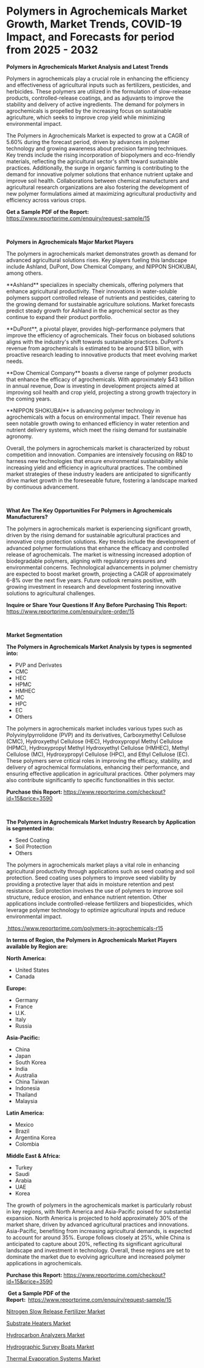 <p><h1>Polymers in Agrochemicals Market Growth, Market Trends, COVID-19 Impact, and Forecasts for period from 2025 - 2032</h1></p><p><strong>Polymers in Agrochemicals Market Analysis and Latest Trends</strong></p>
<p><p>Polymers in agrochemicals play a crucial role in enhancing the efficiency and effectiveness of agricultural inputs such as fertilizers, pesticides, and herbicides. These polymers are utilized in the formulation of slow-release products, controlled-release coatings, and as adjuvants to improve the stability and delivery of active ingredients. The demand for polymers in agrochemicals is propelled by the increasing focus on sustainable agriculture, which seeks to improve crop yield while minimizing environmental impact.</p><p>The Polymers in Agrochemicals Market is expected to grow at a CAGR of 5.60% during the forecast period, driven by advances in polymer technology and growing awareness about precision farming techniques. Key trends include the rising incorporation of biopolymers and eco-friendly materials, reflecting the agricultural sector's shift toward sustainable practices. Additionally, the surge in organic farming is contributing to the demand for innovative polymer solutions that enhance nutrient uptake and improve soil health. Collaborations between chemical manufacturers and agricultural research organizations are also fostering the development of new polymer formulations aimed at maximizing agricultural productivity and efficiency across various crops.</p></p>
<p><strong>Get a Sample PDF of the Report:&nbsp;</strong> <a href="https://www.reportprime.com/enquiry/request-sample/15?utm_campaign=3208&utm_medium=2&utm_source=Github&utm_content=ia&utm_term=17032025&utm_id=polymers-in-agrochemicals">https://www.reportprime.com/enquiry/request-sample/15</a></p>
<p>&nbsp;</p>
<p><strong>Polymers in Agrochemicals Major Market Players</strong></p>
<p><p>The polymers in agrochemicals market demonstrates growth as demand for advanced agricultural solutions rises. Key players fueling this landscape include Ashland, DuPont, Dow Chemical Company, and NIPPON SHOKUBAI, among others.</p><p>**Ashland** specializes in specialty chemicals, offering polymers that enhance agricultural productivity. Their innovations in water-soluble polymers support controlled release of nutrients and pesticides, catering to the growing demand for sustainable agriculture solutions. Market forecasts predict steady growth for Ashland in the agrochemical sector as they continue to expand their product portfolio.</p><p>**DuPont**, a pivotal player, provides high-performance polymers that improve the efficiency of agrochemicals. Their focus on biobased solutions aligns with the industry's shift towards sustainable practices. DuPont's revenue from agrochemicals is estimated to be around $13 billion, with proactive research leading to innovative products that meet evolving market needs.</p><p>**Dow Chemical Company** boasts a diverse range of polymer products that enhance the efficacy of agrochemicals. With approximately $43 billion in annual revenue, Dow is investing in development projects aimed at improving soil health and crop yield, projecting a strong growth trajectory in the coming years.</p><p>**NIPPON SHOKUBAI** is advancing polymer technology in agrochemicals with a focus on environmental impact. Their revenue has seen notable growth owing to enhanced efficiency in water retention and nutrient delivery systems, which meet the rising demand for sustainable agronomy.</p><p>Overall, the polymers in agrochemicals market is characterized by robust competition and innovation. Companies are intensively focusing on R&D to harness new technologies that ensure environmental sustainability while increasing yield and efficiency in agricultural practices. The combined market strategies of these industry leaders are anticipated to significantly drive market growth in the foreseeable future, fostering a landscape marked by continuous advancement.</p></p>
<p>&nbsp;</p>
<p><strong>What Are The Key Opportunities For Polymers in Agrochemicals Manufacturers?</strong></p>
<p><p>The polymers in agrochemicals market is experiencing significant growth, driven by the rising demand for sustainable agricultural practices and innovative crop protection solutions. Key trends include the development of advanced polymer formulations that enhance the efficacy and controlled release of agrochemicals. The market is witnessing increased adoption of biodegradable polymers, aligning with regulatory pressures and environmental concerns. Technological advancements in polymer chemistry are expected to boost market growth, projecting a CAGR of approximately 6-8% over the next five years. Future outlook remains positive, with growing investment in research and development fostering innovative solutions to agricultural challenges.</p></p>
<p><strong>Inquire or Share Your Questions If Any Before Purchasing This Report:</strong> <a href="https://www.reportprime.com/enquiry/pre-order/15?utm_campaign=3208&utm_medium=2&utm_source=Github&utm_content=ia&utm_term=17032025&utm_id=polymers-in-agrochemicals">https://www.reportprime.com/enquiry/pre-order/15</a></p>
<p>&nbsp;</p>
<p><strong>Market Segmentation</strong></p>
<p><strong>The Polymers in Agrochemicals Market Analysis by types is segmented into:</strong></p>
<p><ul><li>PVP and Derivates</li><li>CMC</li><li>HEC</li><li>HPMC</li><li>HMHEC</li><li>MC</li><li>HPC</li><li>EC</li><li>Others</li></ul></p>
<p><p>The polymers in agrochemicals market includes various types such as Polyvinylpyrrolidone (PVP) and its derivatives, Carboxymethyl Cellulose (CMC), Hydroxyethyl Cellulose (HEC), Hydroxypropyl Methyl Cellulose (HPMC), Hydroxypropyl Methyl Hydroxyethyl Cellulose (HMHEC), Methyl Cellulose (MC), Hydroxypropyl Cellulose (HPC), and Ethyl Cellulose (EC). These polymers serve critical roles in improving the efficacy, stability, and delivery of agrochemical formulations, enhancing their performance, and ensuring effective application in agricultural practices. Other polymers may also contribute significantly to specific functionalities in this sector.</p></p>
<p><strong>Purchase this Report:&nbsp;</strong><a href="https://www.reportprime.com/checkout?id=15&price=3590&utm_campaign=3208&utm_medium=2&utm_source=Github&utm_content=ia&utm_term=17032025&utm_id=polymers-in-agrochemicals">https://www.reportprime.com/checkout?id=15&price=3590</a></p>
<p>&nbsp;</p>
<p><strong>The Polymers in Agrochemicals Market Industry Research by Application is segmented into:</strong></p>
<p><ul><li>Seed Coating</li><li>Soil Protection</li><li>Others</li></ul></p>
<p><p>The polymers in agrochemicals market plays a vital role in enhancing agricultural productivity through applications such as seed coating and soil protection. Seed coating uses polymers to improve seed viability by providing a protective layer that aids in moisture retention and pest resistance. Soil protection involves the use of polymers to improve soil structure, reduce erosion, and enhance nutrient retention. Other applications include controlled-release fertilizers and biopesticides, which leverage polymer technology to optimize agricultural inputs and reduce environmental impact.</p></p>
<p><a href="https://www.reportprime.com/polymers-in-agrochemicals-r15?utm_campaign=3208&utm_medium=2&utm_source=Github&utm_content=ia&utm_term=17032025&utm_id=polymers-in-agrochemicals">&nbsp;https://www.reportprime.com/polymers-in-agrochemicals-r15</a></p>
<p><strong>In terms of Region, the Polymers in Agrochemicals Market Players available by Region are:</strong></p>
<p>
    <p> <strong> North America: </strong>
        <ul>
            <li>United States</li>
            <li>Canada</li>
        </ul>
        </p> 
    <p> <strong> Europe: </strong>
        <ul>
            <li>Germany</li>
            <li>France</li>
            <li>U.K.</li>
            <li>Italy</li>
            <li>Russia</li>
        </ul>
        </p> 
    <p> <strong> Asia-Pacific: </strong>
        <ul>
            <li>China</li>
            <li>Japan</li>
            <li>South Korea</li>
            <li>India</li>
            <li>Australia</li>
            <li>China Taiwan</li>
            <li>Indonesia</li>
            <li>Thailand</li>
            <li>Malaysia</li>
        </ul>
        </p> 
    <p> <strong> Latin America: </strong>
        <ul>
            <li>Mexico</li>
            <li>Brazil</li>
            <li>Argentina Korea</li>
            <li>Colombia</li>
        </ul>
        </p> 
    <p> <strong> Middle East & Africa: </strong>
        <ul>
            <li>Turkey</li>
            <li>Saudi</li>
            <li>Arabia</li>
            <li>UAE</li>
            <li>Korea</li>
        </ul>
    </p>
    </p>
<p><p>The growth of polymers in the agrochemicals market is particularly robust in key regions, with North America and Asia-Pacific poised for substantial expansion. North America is projected to hold approximately 30% of the market share, driven by advanced agricultural practices and innovations. Asia-Pacific, benefiting from increasing agricultural demands, is expected to account for around 35%. Europe follows closely at 25%, while China is anticipated to capture about 20%, reflecting its significant agricultural landscape and investment in technology. Overall, these regions are set to dominate the market due to evolving agriculture and increased polymer applications in agrochemicals.</p></p>
<p><strong>Purchase this Report: </strong><a href="https://www.reportprime.com/checkout?id=15&price=3590&utm_campaign=3208&utm_medium=2&utm_source=Github&utm_content=ia&utm_term=17032025&utm_id=polymers-in-agrochemicals">https://www.reportprime.com/checkout?id=15&price=3590</a></p>
<p>&nbsp;<strong>Get a Sample PDF of the Report:&nbsp;&nbsp;</strong><a href="https://www.reportprime.com/enquiry/request-sample/15?utm_campaign=3208&utm_medium=2&utm_source=Github&utm_content=ia&utm_term=17032025&utm_id=polymers-in-agrochemicals">https://www.reportprime.com/enquiry/request-sample/15</a></p>
<p><strong></strong></p>
<p><p><a href="https://github.com/ziwersekos/Market-Research-Report-List-1/blob/main/nitrogen-slow-release-fertilizer-market.md?utm_campaign=3208&utm_medium=2&utm_source=Github&utm_content=ia&utm_term=17032025&utm_id=polymers-in-agrochemicals">Nitrogen Slow Release Fertilizer Market</a></p><p><a href="https://www.linkedin.com/pulse/market-analysis-forsubstrate-heaters-marketwith-accurate-projections-hhnwc?utm_campaign=3208&utm_medium=2&utm_source=Github&utm_content=ia&utm_term=17032025&utm_id=polymers-in-agrochemicals">Substrate Heaters Market</a></p><p><a href="https://www.linkedin.com/pulse/hydrocarbon-analyzers-market-structure-size-analysis-cagr-7ptwe?utm_campaign=3208&utm_medium=2&utm_source=Github&utm_content=ia&utm_term=17032025&utm_id=polymers-in-agrochemicals">Hydrocarbon Analyzers Market</a></p><p><a href="https://www.linkedin.com/pulse/hydrographic-survey-boats-market-report-marketanalysis-betterdecision-making-j6ohe?utm_campaign=3208&utm_medium=2&utm_source=Github&utm_content=ia&utm_term=17032025&utm_id=polymers-in-agrochemicals">Hydrographic Survey Boats Market</a></p><p><a href="https://www.linkedin.com/pulse/thermal-evaporation-systems-market-analysis-striking-cagr-81-5idoc?utm_campaign=3208&utm_medium=2&utm_source=Github&utm_content=ia&utm_term=17032025&utm_id=polymers-in-agrochemicals">Thermal Evaporation Systems Market</a></p></p>